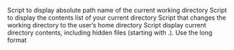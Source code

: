 Script to display absolute path name of the current working directory
Script to display the contents list of your current directory
Script that changes the working directory to the user’s home directory
Script display current directory contents, including hidden files (starting with .). Use the long format

